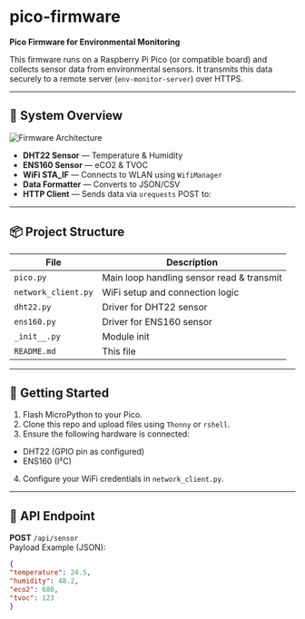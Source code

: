 # pico-firmware

**Pico Firmware for Environmental Monitoring**

This firmware runs on a Raspberry Pi Pico (or compatible board) and collects sensor data from environmental sensors. It transmits this data securely to a remote server (`env-monitor-server`) over HTTPS.

---

## 🧩 System Overview

![Firmware Architecture](https://github.com/<your-username>/pico-firmware/blob/main/diagram.png) <!-- update this with real path if hosted -->

- **DHT22 Sensor** — Temperature & Humidity
- **ENS160 Sensor** — eCO2 & TVOC
- **WiFi STA_IF** — Connects to WLAN using `WifiManager`
- **Data Formatter** — Converts to JSON/CSV
- **HTTP Client** — Sends data via `urequests` POST to:



---

## 📦 Project Structure

| File             | Description                                 |
|------------------|---------------------------------------------|
| `pico.py`        | Main loop handling sensor read & transmit   |
| `network_client.py` | WiFi setup and connection logic         |
| `dht22.py`       | Driver for DHT22 sensor                     |
| `ens160.py`      | Driver for ENS160 sensor                    |
| `_init__.py`     | Module init                                 |
| `README.md`      | This file                                   |

---

## 🚀 Getting Started

1. Flash MicroPython to your Pico.
2. Clone this repo and upload files using `Thonny` or `rshell`.
3. Ensure the following hardware is connected:
 - DHT22 (GPIO pin as configured)
 - ENS160 (I²C)
4. Configure your WiFi credentials in `network_client.py`.

---

## 📡 API Endpoint

**POST** `/api/sensor`  
Payload Example (JSON):

```json
{
"temperature": 24.5,
"humidity": 48.2,
"eco2": 680,
"tvoc": 123
}
